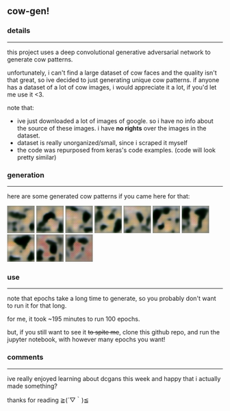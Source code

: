 ## cow-gen!

### details
---
this project uses a deep convolutional generative adversarial network to generate cow patterns.

unfortunately, i can't find a large dataset of cow faces and the quality isn't that great, so ive decided to just generating unique cow patterns. if anyone has a dataset of a lot of cow images, i would appreciate it a lot, if you'd let me use it <3.

note that:

* ive just downloaded a lot of images of google. so i have no info about the source of these images. i have <b>no rights</b> over the images in the dataset.
* dataset is really unorganized/small, since i scraped it myself
* the code was repurposed from keras's code examples. (code will look pretty similar)

### generation
---

here are some generated cow patterns if you came here for that:

![pattern1](examples/cow_pictures/pattern1.png) ![pattern2](examples/cow_pictures/pattern2.png) ![pattern3](examples/cow_pictures/pattern3.png) ![pattern4](examples/cow_pictures/pattern4.png) ![pattern5](examples/cow_pictures/pattern5.png) ![pattern7](examples/cow_pictures/pattern7.png) ![pattern8](examples/cow_pictures/pattern8.png) ![pattern9](examples/cow_pictures/pattern9.png) ![pattern10](examples/cow_pictures/pattern10.png) ![pattern11](examples/cow_pictures/pattern11.png)

### use
---

note that epochs take a long time to generate, so you probably don't want to run it for that long.

for me, it took ~195 minutes to run 100 epochs.

but, if you still want to see it ~~to spite me~~, clone this github repo, and run the jupyter notebook, with however many epochs you want!

### comments
---

ive really enjoyed learning about dcgans this week and happy that i actually made something?

thanks for reading ≧(´▽｀)≦
